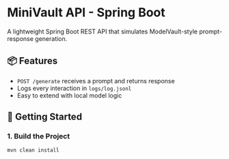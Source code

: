 # MiniVault API - Spring Boot

A lightweight Spring Boot REST API that simulates ModelVault-style prompt-response generation.

## 📦 Features

- `POST /generate` receives a prompt and returns response
- Logs every interaction in `logs/log.jsonl`
- Easy to extend with local model logic

## 🚀 Getting Started

### 1. Build the Project

```bash
mvn clean install